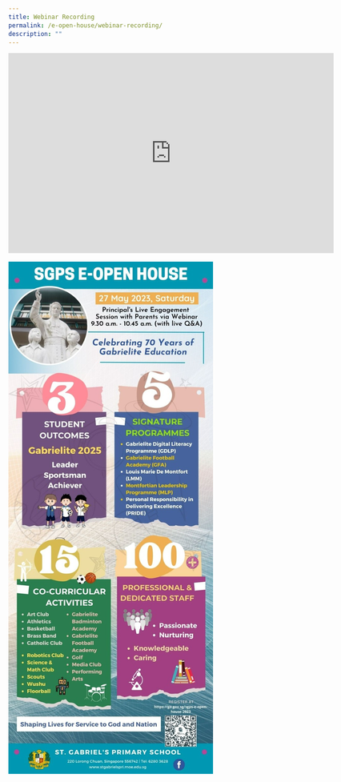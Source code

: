 ```yaml
---
title: Webinar Recording
permalink: /e-open-house/webinar-recording/
description: ""
---
```

<iframe allowfullscreen="" allow="accelerometer; autoplay; clipboard-write; encrypted-media; gyroscope; picture-in-picture; web-share" frameborder="0" title="SGPS e-Open House Webinar 2023" src="https://www.youtube.com/embed/FtYcMJsukxc" height="400" width="650"></iframe>

![](/images/eopenhouse%20infographic.jpg)